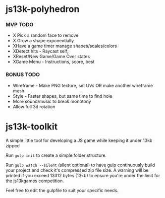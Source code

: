 # js13k-polyhedron

### MVP TODO ###
* X Pick a random face to remove
* X Grow a shape exponentially
* XHave a game timer manage shapes/scales/colors
* XDetect hits - Raycast self;
* XReset/New Game/Game Over states
* XGame Menu - Instructions, score, best

### BONUS TODO ###
* Wireframe - Make PNG texture, set UVs OR make another wireframe mesh
* Style - Faster shapes, but same time to find hole
* More sound/music to break monotony
* Allow full 3d rotation

# js13k-toolkit
A simple little tool for developing a JS game while keeping it under 13kb zipped

Run `gulp init` to create a simple folder structure.

Run `gulp watch --silent` (silent optional) to have gulp continuously build your project and check it's compressed zip file size. A warning will be printed if you exceed 13312 bytes (13kb) to ensure you're under the limit for the js13kgames competition.

Feel free to edit the gulpfile to suit your specific needs.
